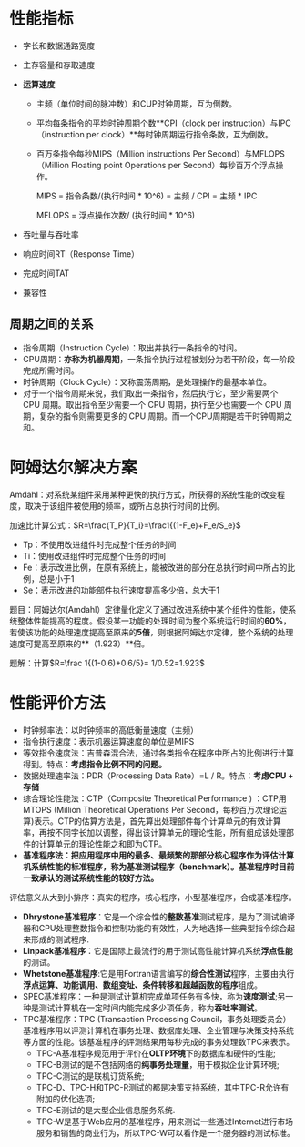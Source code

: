 # 性能指标

- 字长和数据通路宽度

- 主存容量和存取速度

- **运算速度**

  - 主频（单位时间的脉冲数）和CUP时钟周期，互为倒数。

  - 平均每条指令的平均时钟周期个数**CPI（clock per instruction）与IPC（instruction per clock）**每时钟周期运行指令条数，互为倒数。

  - 百万条指令每秒MIPS（Million instructions Per Second）与MFLOPS（Million Floating point Operations per Second）每秒百万个浮点操作。

    MIPS = 指令条数/(执行时间 * 10^6) = 主频 / CPI = 主频 * IPC

    MFLOPS = 浮点操作次数/ (执行时间 * 10^6)

- 吞吐量与吞吐率

- 响应时间RT（Response Time）

- 完成时间TAT

- 兼容性

## 周期之间的关系

- 指令周期（Instruction Cycle）：取出并执行一条指令的时间。
- CPU周期：**亦称为机器周期**，一条指令执行过程被划分为若干阶段，每一阶段完成所需时间。
- 时钟周期（Clock Cycle）：又称震荡周期，是处理操作的最基本单位。
- 对于一个指令周期来说，我们取出一条指令，然后执行它，至少需要两个 CPU 周期。取出指令至少需要一个 CPU 周期，执行至少也需要一个 CPU 周期，复杂的指令则需要更多的 CPU 周期。而一个CPU周期是若干时钟周期之和。

# 阿姆达尔解决方案

Amdahl：对系统某组件采用某种更快的执行方式，所获得的系统性能的改变程度，取决于该组件被使用的频率，或所占总执行时间的比例。

加速比计算公式：$R=\frac{T_P}{T_i}=\frac1{(1-F_e)+F_e/S_e}$

- Tp：不使用改进组件时完成整个任务的时间
- Ti：使用改进组件时完成整个任务的时间
- Fe：表示改进比例，在原有系统上，能被改进的部分在总执行时间中所占的比例，总是小于1
- Se：表示改进的功能部件执行速度提高多少倍，总大于1

题目：阿姆达尔(Amdahl）定律量化定义了通过改进系统中某个组件的性能，使系统整体性能提高的程度。假设某一功能的处理时间为整个系统运行时间的**60%**，若使该功能的处理速度提高至原来的**5倍**，则根据阿姆达尔定律，整个系统的处理速度可提高至原来的**（1.923）**倍。

题解：计算$R=\frac 1{(1-0.6)+0.6/5}= 1/0.52=1.923$

# 性能评价方法

- 时钟频率法：以时钟频率的高低衡量速度（主频）
- 指令执行速度：表示机器运算速度的单位是MIPS
- 等效指令速度法：吉普森混合法，通过各类指令在程序中所占的比例进行计算得到。特点：**考虑指令比例不同的问题。**
- 数据处理速率法：PDR（Processing Data Rate）=L / R。特点：**考虑CPU + 存储**
- 综合理论性能法：CTP（Composite Theoretical Performance ) ：CTP用MTOPS (Million Theoretical Operations Per Second，每秒百万次理论运算)表示。CTP的估算方法是，首先算出处理部件每个计算单元的有效计算率，再按不同字长加以调整，得出该计算单元的理论性能，所有组成该处理部件的计算单元的理论性能之和即为CTP。
- **基准程序法：把应用程序中用的最多、最频繁的那部分核心程序作为评估计算机系统性能的标准程序，称为基准测试程序（benchmark）。基准程序时目前一致承认的测试系统性能的较好方法。**

评估意义从大到小排序：真实的程序，核心程序，小型基准程序，合成基准程序。

- **Dhrystone基准程序**：它是一个综合性的**整数基准**测试程序，是为了测试编译器和CPU处理整数指令和控制功能的有效性，人为地选择一些典型指令综合起来形成的测试程序.
- **Linpack基准程序**：它是国际上最流行的用于测试高性能计算机系统**浮点性能**的测试。
- **Whetstone基准程序**:它是用Fortran语言编写的**综合性测试**程序，主要由执行**浮点运算、功能调用、数组变址、条件转移和超越函数的程序**组成。
- SPEC基准程序：一种是测试计算机完成单项任务有多快，称为**速度测试**;另一种是测试计算机在一定时间内能完成多少项任务，称为**吞吐率测试**。
- TPC基准程序：TPC (Transaction Processing Council，事务处理委员会）基准程序用以评测计算机在事务处理、数据库处理、企业管理与决策支持系统等方面的性能。该基准程序的评测结果用每秒完成的事务处理数TPC来表示。
  - TPC-A基准程序规范用于评价在**OLTP环境**下的数据库和硬件的性能;
  - TPC-B测试的是不包括网络的**纯事务处理量**，用于模拟企业计算环境;
  - TPC-C测试的是联机订货系统;
  - TPC-D、TPC-H和TPC-R测试的都是决策支持系统，其中TPC-R允许有附加的优化选项;
  - TPC-E测试的是大型企业信息服务系统.
  - TPC-W是基于Web应用的基准程序，用来测试一些通过Internet进行市场服务和销售的商业行为，所以TPC-W可以看作是一个服务器的测试标准。
